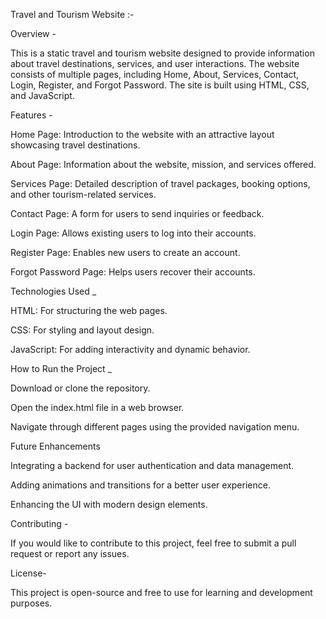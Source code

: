 Travel and Tourism Website :-

Overview -

This is a static travel and tourism website designed to provide information about travel destinations, services, and user interactions. The website consists of multiple pages, including Home, About, Services, Contact, Login, Register, and Forgot Password. The site is built using HTML, CSS, and JavaScript.

Features -

Home Page: Introduction to the website with an attractive layout showcasing travel destinations.

About Page: Information about the website, mission, and services offered.

Services Page: Detailed description of travel packages, booking options, and other tourism-related services.

Contact Page: A form for users to send inquiries or feedback.

Login Page: Allows existing users to log into their accounts.

Register Page: Enables new users to create an account.

Forgot Password Page: Helps users recover their accounts.

Technologies Used _

HTML: For structuring the web pages.

CSS: For styling and layout design.

JavaScript: For adding interactivity and dynamic behavior.

How to Run the Project _

Download or clone the repository.

Open the index.html file in a web browser.

Navigate through different pages using the provided navigation menu.

Future Enhancements

Integrating a backend for user authentication and data management.

Adding animations and transitions for a better user experience.

Enhancing the UI with modern design elements.

Contributing -

If you would like to contribute to this project, feel free to submit a pull request or report any issues.

License-

This project is open-source and free to use for learning and development purposes.

